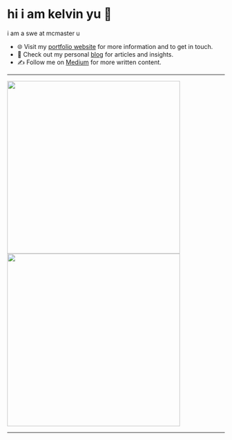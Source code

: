 # hi i am kelvin yu 👋
i am a swe at mcmaster u 
- 🌐 Visit my [portfolio website](https://pr2tik1.github.io/) for more information and to get in touch.
- 👋 Check out my personal [blog](https://pr2tik1.github.io/blog/) for articles and insights.
- ✍️ Follow me on [Medium](https://pr2tik1.medium.com/) for more written content.


---
<p>
    <img src="https://github-readme-stats.vercel.app/api?username=kelvin-u&show_icons=true&theme=dark#gh-dark-mode-only" width="400px">
    <img src="https://github-readme-streak-stats.herokuapp.com/?user=kelvin-u&theme=dark&card_width=400" width="400px">
</p>


---

